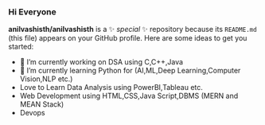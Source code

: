 ### Hi Everyone
**anilvashisth/anilvashisth** is a ✨ _special_ ✨ repository because its `README.md` (this file) appears on your GitHub profile.
Here are some ideas to get you started:
- 🔭 I’m currently working on DSA using C,C++,Java
- 🌱 I’m currently learning Python for (AI,ML,Deep Learning,Computer Vision,NLP etc.)
- Love to Learn Data Analysis using PowerBI,Tableau etc.
- Web Development using HTML,CSS,Java Script,DBMS (MERN and MEAN Stack)
- Devops
